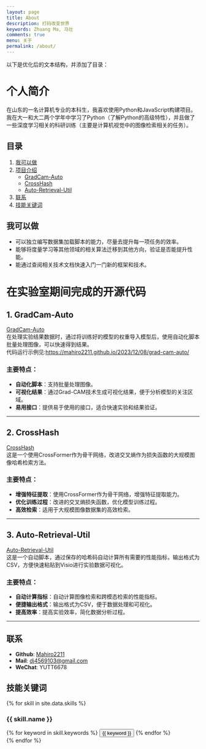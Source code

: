 ```yaml
---
layout: page
title: About
description: 打码改变世界
keywords: Zhuang Ma, 马壮
comments: true
menu: 关于
permalink: /about/
---
```


以下是优化后的文本结构，并添加了目录：

# 个人简介

在山东的一名计算机专业的本科生，我喜欢使用Python和JavaScript构建项目。  
我在大一和大二两个学年中学习了Python（了解Python的高级特性），并且做了一些深度学习相关的科研训练（主要是计算机视觉中的图像检索相关的任务）。

## 目录
1. [我可以做](#我可以做)
2. [项目介绍](#在实验室期间完成的开源代码)
   - [GradCam-Auto](#1-gradcam-auto)
   - [CrossHash](#2-crosshash)
   - [Auto-Retrieval-Util](#3-auto-retrieval-util)
3. [联系](#联系)
4. [技能关键词](#技能关键词)

## 我可以做
* 可以独立编写数据集加载脚本的能力，尽量去提升每一项任务的效率。
* 能够将度量学习等其他领域的相关算法迁移到其他方向，验证是否能提升性能。
* 能通过查阅相关技术文档快速入门一门新的框架和技术。



# 在实验室期间完成的开源代码

## 1. GradCam-Auto
[GradCam-Auto](https://github.com/Mahiro2211/GradCAM_Auto)  
在处理实验结果数据时，通过将训练好的模型的权重导入模型后，使用自动化脚本批量处理图像，可以快速得到结果。
<br>代码运行示例见:https://mahiro2211.github.io/2023/12/08/grad-cam-auto/
### 主要特点：
- **自动化脚本**：支持批量处理图像。
- **可视化结果**：通过Grad-CAM技术生成可视化结果，便于分析模型的关注区域。
- **易用接口**：提供易于使用的接口，适合快速实验和结果验证。

---

## 2. CrossHash
[CrossHash](https://github.com/Mahiro2211/CrossHash)  
这是一个使用CrossFormer作为骨干网络，改进交叉熵作为损失函数的大规模图像哈希检索方法。

### 主要特点：
- **增强特征提取**：使用CrossFormer作为骨干网络，增强特征提取能力。
- **优化训练过程**：改进的交叉熵损失函数，优化模型训练过程。
- **高效检索**：适用于大规模图像数据集的高效检索。

---

## 3. Auto-Retrieval-Util
[Auto-Retrieval-Util](https://github.com/Mahiro2211/Eval_Image_Retrieval_and_Cross_Modal_Retrieval)  
这是一个自动脚本，通过保存的哈希码自动计算所有需要的性能指标，输出格式为CSV，方便快速粘贴到Visio进行实验数据可视化。

### 主要特点：
- **自动计算指标**：自动计算图像检索和跨模态检索的性能指标。
- **便捷输出格式**：输出格式为CSV，便于数据处理和可视化。
- **提高效率**：提高实验效率，简化数据分析过程。

---

## 联系
- **Github**: [Mahiro2211](https://github.com/Mahiro2211)  
- **Mail**: dj4569103@gmail.com  
- **WeChat**: YUTT6678  

## 技能关键词
{% for skill in site.data.skills %}
### {{ skill.name }}
<div class="btn-inline">
{% for keyword in skill.keywords %}
<button class="btn btn-outline" type="button">{{ keyword }}</button>
{% endfor %}
</div>
{% endfor %}





<!-- ## 个人简介
在山东的一名计算机专业的本科生，我喜欢使用python和javascript构建项目
<br>
我在大一和大二两个学年中学习了Python(了解Python的高级特性)并且做了一些深度学习相关的科研训练(主要是计算机视觉中的图像检索相关的任务)
## 我可以做
* 可以独立编写数据集加载脚本的能力，尽量去提升每一项任务的效率。
* 能够将度量学习等其他领域的相关算法迁移到其他方向，验证是否能提升性能。
* 能通过查阅相关技术文档快速入门一门新的框架和技术


## 实验室期间完成的开源代码

# 项目介绍

## 1. GradCam-Auto
[GradCam-Auto](https://github.com/Mahiro2211/GradCAM_Auto)  
在处理实验结果数据时，通过将训练好的模型的权重导入模型后，使用自动化脚本批量处理图像，可以快速得到结果。

### 主要特点：
- **自动化脚本**：支持批量处理图像。
- **可视化结果**：通过Grad-CAM技术生成可视化结果，便于分析模型的关注区域。
- **易用接口**：提供易于使用的接口，适合快速实验和结果验证。

---

## 2. CrossHash
[CrossHash](https://github.com/Mahiro2211/CrossHash)  
这是一个使用CrossFormer作为骨干网络，改进交叉熵作为损失函数的大规模图像哈希检索方法。

### 主要特点：
- **增强特征提取**：使用CrossFormer作为骨干网络，增强特征提取能力。
- **优化训练过程**：改进的交叉熵损失函数，优化模型训练过程。
- **高效检索**：适用于大规模图像数据集的高效检索。

---

## 3. Auto-Retrieval-Util
[Auto-Retrieval-Util](https://github.com/Mahiro2211/Eval_Image_Retrieval_and_Cross_Modal_Retrieval)  
这是一个自动脚本，通过保存的哈希码自动计算所有需要的性能指标，输出格式为CSV，方便快速粘贴到Visio进行实验数据可视化。

### 主要特点：
- **自动计算指标**：自动计算图像检索和跨模态检索的性能指标。
- **便捷输出格式**：输出格式为CSV，便于数据处理和可视化。
- **提高效率**：提高实验效率，简化数据分析过程。

--- -->

<!-- 这些项目展示了我在计算机视觉领域的研究兴趣和技术能力，期待与更多的研究者和开发者合作，共同推动这一领域的发展。
GradCam-Auto:[GithubRepoLink](https://github.com/Mahiro2211/GradCAM_Auto)<br>
在处理实验结果数据时通过将训练好的模型的权重导入模型后通过自动化脚本批量处理图片可以快速得到结果
自动化脚本，支持批量处理图像。
通过Grad-CAM技术生成可视化结果，便于分析模型的关注区域。
提供易于使用的接口，适合快速实验和结果验证。
CrossHash:[GithubRepoLink](https://github.com/Mahiro2211/CrossHash)
这是一个使用CrossFormer作为Backbone,改进交叉熵作为损失函数的一个大规模图像哈希检索方法
使用CrossFormer作为骨干网络，增强特征提取能力。
改进的交叉熵损失函数，优化模型训练过程。
适用于大规模图像数据集的高效检索。  
Auto-Retrieval-Util[GithubRepoLink](https://github.com/Mahiro2211/Eval_Image_Retrieval_and_Cross_Modal_Retrieval)
这是一个自动脚本，通过保存的哈希码自动算出所有需要的性能指标，输出格式为csv方便快速粘贴到visio进行实验数据可视化
自动计算图像检索和跨模态检索的性能指标。
输出格式为CSV，便于数据处理和可视化。
提高实验效率，简化数据分析过程。 -->
<!-- 
## 联系

Github:[Mahiro2211](https://github.com/Mahiro2211)<br>
Mail:dj4569103@gmail.com<br>
WeChat:YUTT6678<br>

## Skill Keywords

{% for skill in site.data.skills %}
### {{ skill.name }}
<div class="btn-inline">
{% for keyword in skill.keywords %}
<button class="btn btn-outline" type="button">{{ keyword }}</button>
{% endfor %}
</div>
{% endfor %} -->

